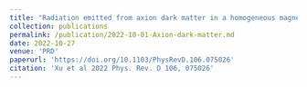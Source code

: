 ```yaml
---
title: "Radiation emitted from axion dark matter in a homogeneous magnetic field and possibilities for detection"
collection: publications
permalink: /publication/2022-10-01-Axion-dark-matter.md
date: 2022-10-27
venue: 'PRD'
paperurl: 'https://doi.org/10.1103/PhysRevD.106.075026'
citation: 'Xu et al 2022 Phys. Rev. D 106, 075026'
---
```


